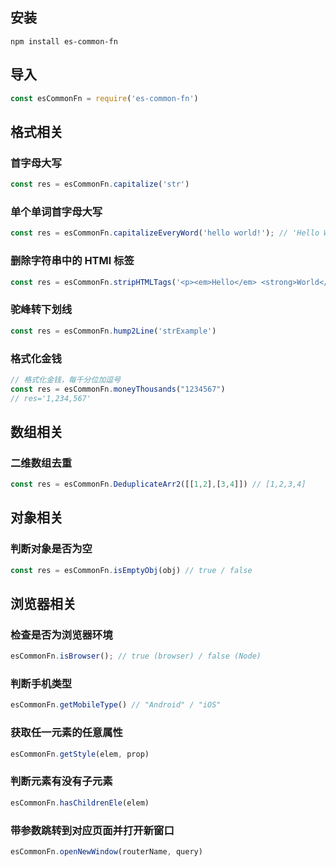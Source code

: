 ## 安装

```
npm install es-common-fn
```

## 导入

```js
const esCommonFn = require('es-common-fn')
```
## 格式相关

### 首字母大写
```javascript
const res = esCommonFn.capitalize('str')
```

### 单个单词首字母大写
```javascript
const res = esCommonFn.capitalizeEveryWord('hello world!'); // 'Hello World!'
```

### 删除字符串中的 HTMl 标签
```javascript
const res = esCommonFn.stripHTMLTags('<p><em>Hello</em> <strong>World</strong></p>'); // 'Hello World!'
```

### 驼峰转下划线
```javascript
const res = esCommonFn.hump2Line('strExample')
```

### 格式化金钱
```javascript
// 格式化金钱，每千分位加逗号
const res = esCommonFn.moneyThousands("1234567")
// res='1,234,567'
```

## 数组相关

### 二维数组去重
```javascript
const res = esCommonFn.DeduplicateArr2([[1,2],[3,4]]) // [1,2,3,4]
```

## 对象相关

### 判断对象是否为空
```javascript
const res = esCommonFn.isEmptyObj(obj) // true / false
```

## 浏览器相关

### 检查是否为浏览器环境
```js
esCommonFn.isBrowser(); // true (browser) / false (Node)
```

### 判断手机类型
```javascript
esCommonFn.getMobileType() // "Android" / "iOS"
```

### 获取任一元素的任意属性
```javascript
esCommonFn.getStyle(elem, prop)
```

### 判断元素有没有子元素
```javascript
esCommonFn.hasChildrenEle(elem)
```

### 带参数跳转到对应页面并打开新窗口
```javascript
esCommonFn.openNewWindow(routerName, query)
```